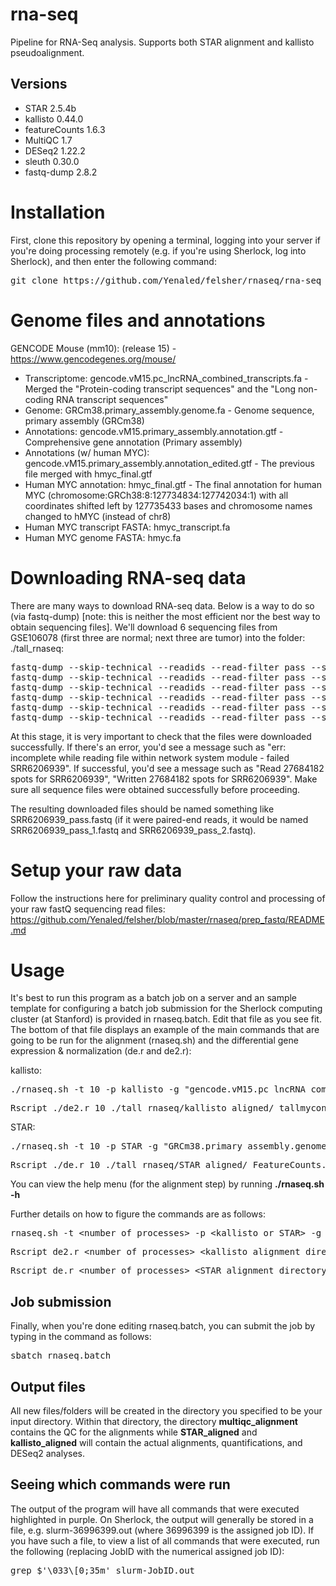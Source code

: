 # rna-seq

Pipeline for RNA-Seq analysis. Supports both STAR alignment and kallisto pseudoalignment.

## Versions
<ul>
  <li>STAR 2.5.4b</li>
  <li>kallisto 0.44.0</li>
  <li>featureCounts 1.6.3</li>
  <li>MultiQC 1.7</li>
  <li>DESeq2 1.22.2</li>
  <li>sleuth 0.30.0</li>
  <li>fastq-dump 2.8.2</li>
</ul>

# Installation

First, clone this repository by opening a terminal, logging into your server if you're doing processing remotely (e.g. if you're using Sherlock, log into Sherlock), and then enter the following command:
<pre>git clone https://github.com/Yenaled/felsher/rnaseq/rna-seq</pre>

# Genome files and annotations

GENCODE Mouse (mm10): (release 15) - https://www.gencodegenes.org/mouse/
<ul>
  <li>Transcriptome: gencode.vM15.pc_lncRNA_combined_transcripts.fa - Merged the "Protein-coding transcript sequences" and the "Long non-coding RNA transcript sequences"</li>
  <li>Genome: GRCm38.primary_assembly.genome.fa - Genome sequence, primary assembly (GRCm38)</li>
  <li>Annotations: gencode.vM15.primary_assembly.annotation.gtf - Comprehensive gene annotation	(Primary assembly)</li>
  <li>Annotations (w/ human MYC): gencode.vM15.primary_assembly.annotation_edited.gtf - The previous file merged with hmyc_final.gtf</li>
  <li>Human MYC annotation: hmyc_final.gtf - The final annotation for human MYC (chromosome:GRCh38:8:127734834:127742034:1) with all coordinates shifted left by 127735433 bases and chromosome names changed to hMYC (instead of chr8)</li>
  <li>Human MYC transcript FASTA: hmyc_transcript.fa</li>
  <li>Human MYC genome FASTA: hmyc.fa</li>
</ul>

# Downloading RNA-seq data

There are many ways to download RNA-seq data. Below is a way to do so (via fastq-dump) [note: this is neither the most efficient nor the best way to obtain sequencing files]. We'll download 6 sequencing files from GSE106078 (first three are normal; next three are tumor) into the folder: ./tall_rnaseq:

<pre>fastq-dump --skip-technical --readids --read-filter pass --split-3 --clip --outdir ./tall_rnaseq SRR6206939
fastq-dump --skip-technical --readids --read-filter pass --split-3 --clip --outdir ./tall_rnaseq SRR6206940
fastq-dump --skip-technical --readids --read-filter pass --split-3 --clip --outdir ./tall_rnaseq SRR6206941
fastq-dump --skip-technical --readids --read-filter pass --split-3 --clip --outdir ./tall_rnaseq SRR6206942
fastq-dump --skip-technical --readids --read-filter pass --split-3 --clip --outdir ./tall_rnaseq SRR6206943
fastq-dump --skip-technical --readids --read-filter pass --split-3 --clip --outdir ./tall_rnaseq SRR6206944</pre>

At this stage, it is very important to check that the files were downloaded successfully. If there's an error, you'd see a message such as "err: incomplete while reading file within network system module - failed SRR6206939". If successful, you'd see a message such as "Read 27684182 spots for SRR6206939", "Written 27684182 spots for SRR6206939". Make sure all sequence files were obtained successfully before proceeding.

The resulting downloaded files should be named something like SRR6206939_pass.fastq (if it were paired-end reads, it would be named SRR6206939_pass_1.fastq and SRR6206939_pass_2.fastq).

# Setup your raw data

Follow the instructions here for preliminary quality control and processing of your raw fastQ sequencing read files: https://github.com/Yenaled/felsher/blob/master/rnaseq/prep_fastq/README.md

# Usage

It's best to run this program as a batch job on a server and an sample template for configuring a batch job submission for the Sherlock computing cluster (at Stanford) is provided in rnaseq.batch. Edit that file as you see fit. The bottom of that file displays an example of the main commands that are going to be run for the alignment (rnaseq.sh) and the differential gene expression & normalization (de.r and de2.r):

kallisto:
<pre>./rnaseq.sh -t 10 -p kallisto -g "gencode.vM15.pc_lncRNA_combined_transcripts.fa hmyc_transcript.fa" -s gencode.vM15.primary_assembly.annotation_edited.gtf ./tall_rnaseq</pre>
<pre>Rscript ./de2.r 10 ./tall_rnaseq/kallisto_aligned/ tallmycon "SRR6206939_pass,SRR6206940_pass,SRR6206941_pass,SRR6206942_pass,SRR6206943_pass,SRR6206944_pass" "c,c,c,t,t,t" gencode.vM15.primary_assembly.annotation_edited.gtf</pre>
STAR:
<pre>./rnaseq.sh -t 10 -p STAR -g "GRCm38.primary_assembly.genome.fa hmyc.fa" -l 50 -s gencode.vM15.primary_assembly.annotation_edited.gtf ./tall_rnaseq</pre>
<pre>Rscript ./de.r 10 ./tall_rnaseq/STAR_aligned/ FeatureCounts.txt 0.05 0 tallmycon "SRR6206939_pass,SRR6206940_pass,SRR6206941_pass,SRR6206942_pass,SRR6206943_pass,SRR6206944_pass" treatment:c,c,c,t,t,t "~treatment" gencode.vM15.primary_assembly.annotation_edited.gtf NULL</pre>

You can view the help menu (for the alignment step) by running <b>./rnaseq.sh -h</b>

Further details on how to figure the commands are as follows:

<pre>rnaseq.sh -t &lt;number of processes&gt; -p &lt;kallisto or STAR&gt; -g &lt;genome/transcriptome FASTA files&gt; -l &lt;read length (if using STAR)&gt; -s &lt;GTF annotation file&gt; &lt;output folder&gt;</pre>
<pre>Rscript de2.r &lt;number of processes&gt; &lt;kallisto alignment directory&gt; &lt;output files prefix&gt; &lt;list of alignment file prefixes&gt; &lt;list of control (c) and treatment (t) matching the order of the supplied alignment files&gt; &lt;GTF annotation file&gt;</pre>
<pre>Rscript de.r &lt;number of processes&gt; &lt;STAR alignment directory&gt; &lt;suffix of gene quantification file which will be either FeatureCounts.txt or ReadsPerGene.out.tab&gt; &lt;FDR&gt; &lt;log2FC threshold&gt; &lt;output files prefix&gt; &lt;explanatory variables (see example)&gt; &lt;design formula&gt; &lt;GTF annotation file&gt; &lt;Number specifying which variable in the design to compare (or NULL for default)&gt;</pre>

## Job submission

Finally, when you're done editing rnaseq.batch, you can submit the job by typing in the command as follows:
<pre>sbatch rnaseq.batch</pre>

## Output files

All new files/folders will be created in the directory you specified to be your input directory. Within that directory, the directory <b>multiqc_alignment</b> contains the QC for the alignments while <b>STAR_aligned</b> and <b>kallisto_aligned</b> will contain the actual alignments, quantifications, and DESeq2 analyses. 

## Seeing which commands were run

The output of the program will have all commands that were executed highlighted in purple. On Sherlock, the output will generally be stored in a file, e.g. slurm-36996399.out (where 36996399 is the assigned job ID). If you have such a file, to view a list of all commands that were executed, run the following (replacing JobID with the numerical assigned job ID):
<pre>grep $'\033\[0;35m' slurm-JobID.out</pre>
